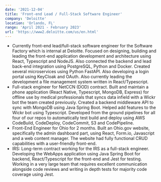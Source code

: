 ```yaml
---
date: '2021-12-04'
title: 'Front-end Lead / Full-Stack Software Engineer'
company: 'Deloitte'
location: 'Orlando, FL'
range: 'April 2021 - February 2023'
url: 'https://www2.deloitte.com/us/en.html'
---
```


- Currently front-end lead/full-stack software engineer for the Software Factory which is internal at Deloitte. Focused on designing, building and leading the front-end application development and architecture using React, Typescript and NodeJS. Also connected the backend and lead back-end integration using PostgreSQL, Python and Docker. Created several microservices using Python FastAPI. Also developing a login portal using KeyCloak and OAuth. Also currently leading the development a file management system written in React/Typescript.
- Full-stack engineer for NetCCN (DOD) contract. Built and maintain a phone application (React Native, Typescript, MongoDB, Express) for offline use by medical professionals that syncs data infield with a Wickr bot the team created previously. Created a backend middleware API to sync with MongoDB using Java Spring Boot. Helped add features to the Wickr bot using Typescript. Developed from the ground pipelines for all four of our repos to automatically test build and deploy using AWS CodeBuild, CodeDeploy, CodeCommit, S3 and CodePipeline.
- Front-End Engineer for Ohio for 2 months. Built an Ohio.gov website, specifically the admin dashboard part, using React, Form.io, Javascript and a web content manager. The website had fully functional CRUD capabilities with a user-friendly front-end.
- IRS: Long-term contract working for the IRS as a full-stack engineer. Developing the WebApps application using Java Spring Boot for backend, React/Typescript for the front-end and Jest for testing. Working in a very large team that requires excellent communication alongside code reviews and writing in depth tests for majority code coverage using Jest.
